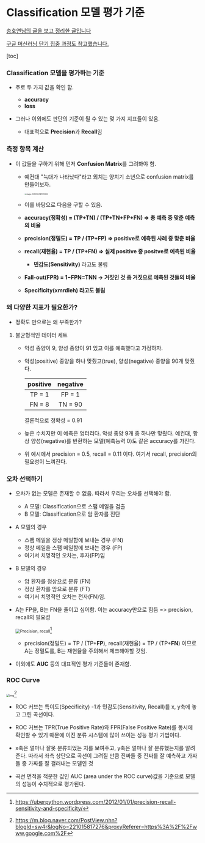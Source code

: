# Classification 모델 평가 기준

[송호연님의 글을 보고 정리한 글입니다](https://brunch.co.kr/@chris-song/54)

[구글 머신러닝 단기 집중 과정도 참고했습니다.](https://developers.google.com/machine-learning/crash-course)

[toc]

### Classification 모델을 평가하는 기준

* 주로 두 가지 값을 확인 함.
  * **accuracy**
  * **loss**

* 그러나 이외에도 판단의 기준이 될 수 있는 몇 가지 지표들이 있음. 
  * 대표적으로 **Precision**과 **Recall**임



### 측정 항목 계산

* 이 값들을 구하기 위해 먼저 **Confusion Matrix**를 그려봐야 함.

  * 예컨대 "늑대가 나타났다"라고 외치는 양치기 소년으로 confusion matrix를 만들어보자.

    <img src="/Users/seungyoungoh/Library/Application Support/typora-user-images/image-20200324181029206.png" alt="image-20200324181029206" style="zoom:30%;" />

  * 이를 바탕으로 다음을 구할 수 있음.

  * **accuracy(정확성) = (TP+TN) / (TP+TN+FP+FN) => 총 예측 중 맞춘 예측의 비율**

  * **precision(정밀도) = TP / (TP+FP) => positive로 예측된 사례 중 맞춘 비율**

  * **recall(재현율) = TP / (TP+FN) => 실제 positive 중 positve로 예측된 비율**

    * **민감도(Sensitivity)** 라고도 불림

  *  **Fall-out(FPR) = 1−FPN=TNN -> 거짓인 것 중 거짓으로 예측된 것들의 비율** 

    * **Specificity(xmrdleh) 라고도 불림**

  

### 왜 다양한 지표가 필요한가?

* 정확도 만으로는 왜 부족한가?

1. 불균형적인 데이터 세트

   * 악성 종양이 9, 양성 종양이 91 있고 이를 예측했다고 가정하자.

   * 악성(positive) 종양을 하나 맞췄고(true), 양성(negative) 종양을 90개 맞췄다.

     | positive | negative |
     | :------: | :------: |
     |  TP = 1  |  FP = 1  |
     |  FN = 8  | TN = 90  |

     결론적으로 정확성 = 0.91

   * 높은 수치지만 이 예측은 엉터리다. 악성 종양 9개 중 하나만 맞췄다. 예컨대, 항상 양성(negative)를 반환하는 모델(예측능력 0)도 같은 accuracy를 가진다.

   * 위 예시에서 precision = 0.5, recall = 0.11 이다. 여기서 recall, precision의 필요성이 느껴진다.



### 오차 선택하기

* 오차가 없는 모델은 존재할 수 없음. 따라서 우리는 오차를 선택해야 함.
  * A 모델: Classification으로 스팸 메일을 검출
  * B 모델: Classification으로 암 환자를 진단

* A 모델의 경우

  * 스팸 메일을 정상 메일함에 보내는 경우 (FN)
  * 정상 메일을 스팸 메일함에 보내는 경우 (FP)
  * 여기서 치명적인 오차는, 후자(FP)임

* B 모델의 경우

  * 암 환자를 정상으로 분류 (FN)
  * 정상 환자를 암으로 분류 (FT)
  * 여기서 치명적인 오차는 전자(FN)임.

* A는 FP을, B는 FN을 줄이고 싶어함. 이는 accuracy만으로 힘듬 => precision, recall의 필요성 

  

  <img src="https://i1.wp.com/i.imgur.com/cJDJU.png" alt="Precision, recall" style="zoom:75%;" />[^1]

  * precision(정밀도) = TP / (TP+**FP**), recall(재현율) = TP / (TP+**FN**) 이므로 A는 정밀도를, B는 재현율을 주의해서 체크해야할 것임.

    

  

* 이외에도 **AUC** 등의 대표적인 평가 기준들이 존재함.



### ROC Curve

<img src="https://mblogthumb-phinf.pstatic.net/MjAxNzA1MjhfMTE5/MDAxNDk1OTA4MjcxNDEx.au-MU4hAglXPIpf92zdzyQnryn4bSQJLHP13Bj_HTpYg.PXGOpHmJuvwvJR66WHVrbESxyRscTA_lH3o053sItdEg.PNG.sw4r/Resampling_%EB%B0%9C%ED%91%9C%EC%9E%90%EB%A3%8C_SW_MK_Final_Final-51.png?type=w800" alt="img" style="zoom:50%;" />[^2]

* ROC 커브는 특이도(Specificity) -1과 민감도(Sensitivity, Recall)를 x, y축에 놓고 그린 곡선이다. 

* ROC 커브는 TPR(True Positive Rate)와 FPR(False Positive Rate)를 동시에 확인할 수 있기 때문에 이진 분류 시스템에 많이 쓰이는 성능 평가 기법이다. 

* x축은 얼마나 잘못 분류되었는 지를 보여주고, y축은 얼마나 잘 분류했는지를 알려준다. 따라서 좌측 상단으로 곡선이 그려질 만큼 진짜들 중 진짜를 잘 예측하고 가짜들 중 가짜를 잘 걸러내는 모델인 것

* 곡선 면적을 적분한 값인 AUC (area under the ROC curve)값을 기준으로 모델의 성능이 수치적으로 평가된다.

  

[^1]:https://uberpython.wordpress.com/2012/01/01/precision-recall-sensitivity-and-specificity/
[^2]: https://m.blog.naver.com/PostView.nhn?blogId=sw4r&logNo=221015817276&proxyReferer=https%3A%2F%2Fwww.google.com%2F